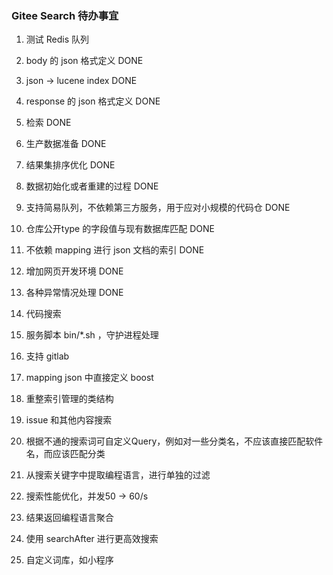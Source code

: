 ### Gitee Search 待办事宜

1. 测试 Redis 队列
2. body 的 json 格式定义         DONE
3. json -> lucene index        DONE
4. response 的 json 格式定义     DONE
5. 检索                        DONE
6. 生产数据准备  DONE
7. 结果集排序优化  DONE
8. 数据初始化或者重建的过程  DONE
13. 支持简易队列，不依赖第三方服务，用于应对小规模的代码仓  DONE
15. 仓库公开type 的字段值与现有数据库匹配  DONE
18. 不依赖 mapping 进行 json 文档的索引  DONE
19. 增加网页开发环境  DONE
10. 各种异常情况处理  DONE
    
9. 代码搜索
11. 服务脚本 bin/*.sh ，守护进程处理
12. 支持 gitlab
14. mapping json 中直接定义 boost
16. 重整索引管理的类结构
17. issue 和其他内容搜索
18. 根据不通的搜索词可自定义Query，例如对一些分类名，不应该直接匹配软件名，而应该匹配分类
19. 从搜索关键字中提取编程语言，进行单独的过滤
20. 搜索性能优化，并发50 -> 60/s
21. 结果返回编程语言聚合
22. 使用 searchAfter 进行更高效搜索
23. 自定义词库，如小程序